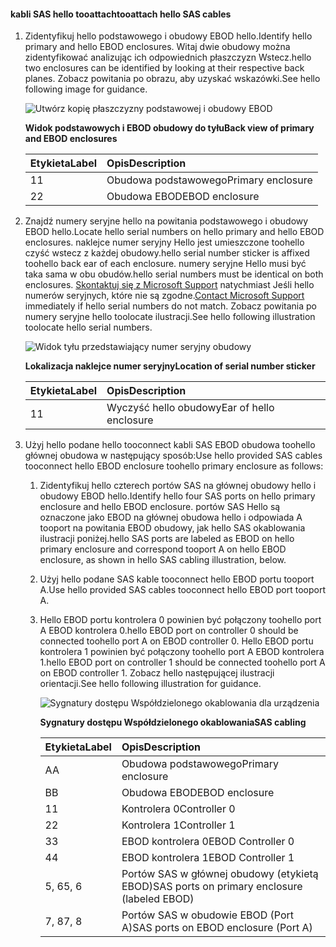 <!--author=alkohli last changed:02/22/16-->

#### <a name="tooattach-hello-sas-cables"></a><span data-ttu-id="37dc1-101">kabli SAS hello tooattach</span><span class="sxs-lookup"><span data-stu-id="37dc1-101">tooattach hello SAS cables</span></span>
1. <span data-ttu-id="37dc1-102">Zidentyfikuj hello podstawowego i obudowy EBOD hello.</span><span class="sxs-lookup"><span data-stu-id="37dc1-102">Identify hello primary and hello EBOD enclosures.</span></span> <span data-ttu-id="37dc1-103">Witaj dwie obudowy można zidentyfikować analizując ich odpowiednich płaszczyzn Wstecz.</span><span class="sxs-lookup"><span data-stu-id="37dc1-103">hello two enclosures can be identified by looking at their respective back planes.</span></span> <span data-ttu-id="37dc1-104">Zobacz powitania po obrazu, aby uzyskać wskazówki.</span><span class="sxs-lookup"><span data-stu-id="37dc1-104">See hello following image for guidance.</span></span> 
   
    ![Utwórz kopię płaszczyzny podstawowej i obudowy EBOD](./media/storsimple-sas-cable-8600/HCSBackplaneofprimaryandEBODenclosure.png)
   
    <span data-ttu-id="37dc1-106">**Widok podstawowych i EBOD obudowy do tyłu**</span><span class="sxs-lookup"><span data-stu-id="37dc1-106">**Back view of primary and EBOD enclosures**</span></span>
   
   | <span data-ttu-id="37dc1-107">Etykieta</span><span class="sxs-lookup"><span data-stu-id="37dc1-107">Label</span></span> | <span data-ttu-id="37dc1-108">Opis</span><span class="sxs-lookup"><span data-stu-id="37dc1-108">Description</span></span> |
   |:--- |:--- |
   | <span data-ttu-id="37dc1-109">1</span><span class="sxs-lookup"><span data-stu-id="37dc1-109">1</span></span> |<span data-ttu-id="37dc1-110">Obudowa podstawowego</span><span class="sxs-lookup"><span data-stu-id="37dc1-110">Primary enclosure</span></span> |
   | <span data-ttu-id="37dc1-111">2</span><span class="sxs-lookup"><span data-stu-id="37dc1-111">2</span></span> |<span data-ttu-id="37dc1-112">Obudowa EBOD</span><span class="sxs-lookup"><span data-stu-id="37dc1-112">EBOD enclosure</span></span> |
2. <span data-ttu-id="37dc1-113">Znajdź numery seryjne hello na powitania podstawowego i obudowy EBOD hello.</span><span class="sxs-lookup"><span data-stu-id="37dc1-113">Locate hello serial numbers on hello primary and hello EBOD enclosures.</span></span> <span data-ttu-id="37dc1-114">naklejce numer seryjny Hello jest umieszczone toohello czyść wstecz z każdej obudowy.</span><span class="sxs-lookup"><span data-stu-id="37dc1-114">hello serial number sticker is affixed toohello back ear of each enclosure.</span></span> <span data-ttu-id="37dc1-115">numery seryjne Hello musi być taka sama w obu obudów.</span><span class="sxs-lookup"><span data-stu-id="37dc1-115">hello serial numbers must be identical on both enclosures.</span></span> <span data-ttu-id="37dc1-116">[Skontaktuj się z Microsoft Support](../articles/storsimple/storsimple-contact-microsoft-support.md) natychmiast Jeśli hello numerów seryjnych, które nie są zgodne.</span><span class="sxs-lookup"><span data-stu-id="37dc1-116">[Contact Microsoft Support](../articles/storsimple/storsimple-contact-microsoft-support.md) immediately if hello serial numbers do not match.</span></span> <span data-ttu-id="37dc1-117">Zobacz powitania po numery seryjne hello toolocate ilustracji.</span><span class="sxs-lookup"><span data-stu-id="37dc1-117">See hello following illustration toolocate hello serial numbers.</span></span>
   
    ![Widok tyłu przedstawiający numer seryjny obudowy](./media/storsimple-sas-cable-8600/HCSRearviewofenclosureindicatinglocationofserialnumbersticker.png)
   
    <span data-ttu-id="37dc1-119">**Lokalizacja naklejce numer seryjny**</span><span class="sxs-lookup"><span data-stu-id="37dc1-119">**Location of serial number sticker**</span></span>
   
   | <span data-ttu-id="37dc1-120">Etykieta</span><span class="sxs-lookup"><span data-stu-id="37dc1-120">Label</span></span> | <span data-ttu-id="37dc1-121">Opis</span><span class="sxs-lookup"><span data-stu-id="37dc1-121">Description</span></span> |
   |:--- |:--- |
   | <span data-ttu-id="37dc1-122">1</span><span class="sxs-lookup"><span data-stu-id="37dc1-122">1</span></span> |<span data-ttu-id="37dc1-123">Wyczyść hello obudowy</span><span class="sxs-lookup"><span data-stu-id="37dc1-123">Ear of hello enclosure</span></span> |
3. <span data-ttu-id="37dc1-124">Użyj hello podane hello tooconnect kabli SAS EBOD obudowa toohello głównej obudowa w następujący sposób:</span><span class="sxs-lookup"><span data-stu-id="37dc1-124">Use hello provided SAS cables tooconnect hello EBOD enclosure toohello primary enclosure as follows:</span></span>
   
   1. <span data-ttu-id="37dc1-125">Zidentyfikuj hello czterech portów SAS na głównej obudowy hello i obudowy EBOD hello.</span><span class="sxs-lookup"><span data-stu-id="37dc1-125">Identify hello four SAS ports on hello primary enclosure and hello EBOD enclosure.</span></span> <span data-ttu-id="37dc1-126">portów SAS Hello są oznaczone jako EBOD na głównej obudowa hello i odpowiada A tooport na powitania EBOD obudowy, jak hello SAS okablowania ilustracji poniżej.</span><span class="sxs-lookup"><span data-stu-id="37dc1-126">hello SAS ports are labeled as EBOD on hello primary enclosure and correspond tooport A on hello EBOD enclosure, as shown in hello SAS cabling illustration, below.</span></span>
   2. <span data-ttu-id="37dc1-127">Użyj hello podane SAS kable tooconnect hello EBOD portu tooport A.</span><span class="sxs-lookup"><span data-stu-id="37dc1-127">Use hello provided SAS cables tooconnect hello EBOD port tooport A.</span></span>
   3. <span data-ttu-id="37dc1-128">Hello EBOD portu kontrolera 0 powinien być połączony toohello port A EBOD kontrolera 0.</span><span class="sxs-lookup"><span data-stu-id="37dc1-128">hello EBOD port on controller 0 should be connected toohello port A on EBOD controller 0.</span></span> <span data-ttu-id="37dc1-129">Hello EBOD portu kontrolera 1 powinien być połączony toohello port A EBOD kontrolera 1.</span><span class="sxs-lookup"><span data-stu-id="37dc1-129">hello EBOD port on controller 1 should be connected toohello port A on EBOD controller 1.</span></span> <span data-ttu-id="37dc1-130">Zobacz hello następującej ilustracji orientacji.</span><span class="sxs-lookup"><span data-stu-id="37dc1-130">See hello following illustration for guidance.</span></span> 
      
      ![Sygnatury dostępu Współdzielonego okablowania dla urządzenia](./media/storsimple-sas-cable-8600/HCSSAScablingforyourdevice.png)
      
      <span data-ttu-id="37dc1-132">**Sygnatury dostępu Współdzielonego okablowania**</span><span class="sxs-lookup"><span data-stu-id="37dc1-132">**SAS cabling**</span></span>
      
      | <span data-ttu-id="37dc1-133">Etykieta</span><span class="sxs-lookup"><span data-stu-id="37dc1-133">Label</span></span> | <span data-ttu-id="37dc1-134">Opis</span><span class="sxs-lookup"><span data-stu-id="37dc1-134">Description</span></span> |
      |:--- |:--- |
      | <span data-ttu-id="37dc1-135">A</span><span class="sxs-lookup"><span data-stu-id="37dc1-135">A</span></span> |<span data-ttu-id="37dc1-136">Obudowa podstawowego</span><span class="sxs-lookup"><span data-stu-id="37dc1-136">Primary enclosure</span></span> |
      | <span data-ttu-id="37dc1-137">B</span><span class="sxs-lookup"><span data-stu-id="37dc1-137">B</span></span> |<span data-ttu-id="37dc1-138">Obudowa EBOD</span><span class="sxs-lookup"><span data-stu-id="37dc1-138">EBOD enclosure</span></span> |
      | <span data-ttu-id="37dc1-139">1</span><span class="sxs-lookup"><span data-stu-id="37dc1-139">1</span></span> |<span data-ttu-id="37dc1-140">Kontrolera 0</span><span class="sxs-lookup"><span data-stu-id="37dc1-140">Controller 0</span></span> |
      | <span data-ttu-id="37dc1-141">2</span><span class="sxs-lookup"><span data-stu-id="37dc1-141">2</span></span> |<span data-ttu-id="37dc1-142">Kontrolera 1</span><span class="sxs-lookup"><span data-stu-id="37dc1-142">Controller 1</span></span> |
      | <span data-ttu-id="37dc1-143">3</span><span class="sxs-lookup"><span data-stu-id="37dc1-143">3</span></span> |<span data-ttu-id="37dc1-144">EBOD kontrolera 0</span><span class="sxs-lookup"><span data-stu-id="37dc1-144">EBOD Controller 0</span></span> |
      | <span data-ttu-id="37dc1-145">4</span><span class="sxs-lookup"><span data-stu-id="37dc1-145">4</span></span> |<span data-ttu-id="37dc1-146">EBOD kontrolera 1</span><span class="sxs-lookup"><span data-stu-id="37dc1-146">EBOD Controller 1</span></span> |
      | <span data-ttu-id="37dc1-147">5, 6</span><span class="sxs-lookup"><span data-stu-id="37dc1-147">5, 6</span></span> |<span data-ttu-id="37dc1-148">Portów SAS w głównej obudowy (etykietą EBOD)</span><span class="sxs-lookup"><span data-stu-id="37dc1-148">SAS ports on primary enclosure (labeled EBOD)</span></span> |
      | <span data-ttu-id="37dc1-149">7, 8</span><span class="sxs-lookup"><span data-stu-id="37dc1-149">7, 8</span></span> |<span data-ttu-id="37dc1-150">Portów SAS w obudowie EBOD (Port A)</span><span class="sxs-lookup"><span data-stu-id="37dc1-150">SAS ports on EBOD enclosure (Port A)</span></span> |

